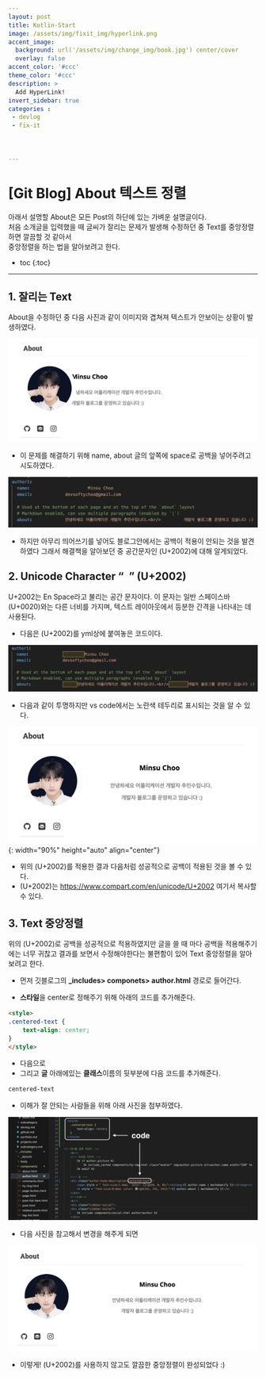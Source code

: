 ```yaml
---
layout: post
title: Kotlin-Start
image: /assets/img/fixit_img/hyperlink.png
accent_image: 
  background: url('/assets/img/change_img/book.jpg') center/cover
  overlay: false
accent_color: '#ccc'
theme_color: '#ccc'
description: >
  Add HyperLink!
invert_sidebar: true
categories :
 - devlog
 - fix-it



---
```


# [Git Blog] About 텍스트 정렬

아래서 설명할 About은 모든 Post의 하단에 있는 가벼운 설명글이다. <br/>처음 소개글을 입력했을 때 글씨가 잘리는 문제가 발생해 수정하던 중 Text를 중앙정렬하면 깔끔할 것 같아서<br/>중앙정렬을 하는 법을 알아보려고 한다.



* toc
{:toc}


---

## 1. 잘리는 Text

About을 수정하던 중 다음 사진과 같이 이미지와 겹쳐져 텍스트가 안보이는 상황이 발생하였다.

![fixabout1](../../../assets/img/blog/fixabout1.png)

- 이 문제를 해결하기 위해 name, about 글의 앞쪽에 space로 공백을 넣어주려고 시도하였다.

![fixtext1](../../../assets/img/blog/fixtext1.png)

- 하지만 아무리 띄어쓰기를 넣어도 블로그안에서는 공백이 적용이 안되는 것을 발견하였다 그래서 해결책을 알아보던 중 공간문자인 (U+2002)에 대해 알게되었다.



## 2. Unicode Character “ ” (U+2002)

U+2002는 En Space라고 불리는 공간 문자이다. 이 문자는 일반 스페이스바(U+0020)와는 다른 너비를 가지며, 텍스트 레이아웃에서 등분한 간격을 나타내는 데 사용된다.

- 다음은 (U+2002)를 yml상에 붙여놓은 코드이다.

![fixtext2](../../../assets/img/blog/fixtext2.png)

- 다음과 같이 투명하지만 vs code에서는 노란색 테두리로 표시되는 것을 알 수 있다.

![fixabout2](../../../assets/img/blog/fixabout2.png){: width="90%" height="auto" align="center"}

- 위의 (U+2002)를 적용한 결과 다음처럼 성공적으로 공백이 적용된 것을 볼 수 있다.
- (U+2002)는 https://www.compart.com/en/unicode/U+2002 여기서 복사할 수 있다.



## 3. Text 중앙정렬

위의 (U+2002)로 공백을 성공적으로 적용하였지만 글을 쓸 때 마다 공백을 적용해주기에는 너무 귀찮고 결과를 보면서 수정해야한다는 불편함이 있어 Text 중앙정렬을 알아보려고 한다.

- 먼저 깃블로그의 **_includes> componets> author.html** 경로로 들어간다.

- **스타일**을 center로 정해주기 위해 아래의 코드를 추가해준다.

```html
<style>
.centered-text {
    text-align: center;
}
</style>
```

- 다음으로
- 그리고 **글** 아래에있는 **클래스**이름의 뒷부분에 다음 코드를 추가해준다.

```html
centered-text
```

- 이해가 잘 안되는 사람들을 위해 아래 사진을 첨부하였다.

![textcode1](../../../assets/img/blog/textcode1.png)

- 다음 사진을 참고해서 변경을 해주게 되면

![fixabout3](../../../assets/img/blog/fixabout3.png)

- 이렇게! (U+2002)를 사용하지 않고도 깔끔한 중앙정렬이 완성되었다 :)

  
